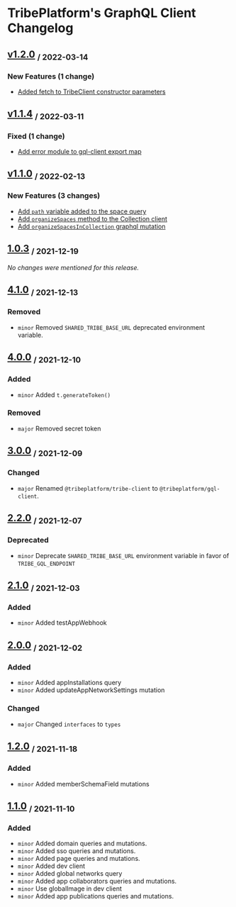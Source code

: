 # TribePlatform's GraphQL Client Changelog

## [v1.2.0](https://gitlab.com/tribeplatform/tribe-neo/tags/gql-client-1.2.0) <sub>/ 2022-03-14</sub>

### New Features (1 change)

- [Added fetch to TribeClient constructor parameters](https://gitlab.com/tribeplatform/tribe-neo/merge_requests/500)


## [v1.1.4](https://gitlab.com/tribeplatform/tribe-neo/tags/gql-client-1.1.4) <sub>/ 2022-03-11</sub>

### Fixed (1 change)

- [Add error module to gql-client export map](https://gitlab.com/tribeplatform/tribe-neo/merge_requests/440)


## [v1.1.0](https://gitlab.com/tribeplatform/tribe-neo/tags/gql-client-1.1.0) <sub>/ 2022-02-13</sub>

### New Features (3 changes)

- [Add `path` variable added to the space query](https://gitlab.com/tribeplatform/tribe-neo/-/merge_requests/228)
- [Add `organizeSpaces` method to the Collection client](https://gitlab.com/tribeplatform/tribe-neo/-/merge_requests/103)
- [Add `organizeSpacesInCollection` graphql mutation](https://gitlab.com/tribeplatform/tribe-neo/-/merge_requests/103)


## [1.0.3](https://gitlab.com/tribeplatform/tribe-neo/tags/gql-client-1.0.3) <sub>/ 2021-12-19</sub>

*No changes were mentioned for this release.*

## [4.1.0](https://gitlab.com/tribeplatform/tribe-neo/tags/5.1.0) <sub>/ 2021-12-13</sub>

### Removed

- `minor` Removed `SHARED_TRIBE_BASE_URL` deprecated environment variable.

## [4.0.0](https://gitlab.com/tribeplatform/tribe-neo/tags/5.0.0) <sub>/ 2021-12-10</sub>

### Added

- `minor` Added `t.generateToken()`

### Removed

- `major` Removed secret token

## [3.0.0](https://gitlab.com/tribeplatform/tribe-neo/tags/4.0.0) <sub>/ 2021-12-09</sub>

### Changed

- `major` Renamed `@tribeplatform/tribe-client` to `@tribeplatform/gql-client`.

## [2.2.0](https://gitlab.com/tribeplatform/tribe-neo/tags/3.0.0) <sub>/ 2021-12-07</sub>

### Deprecated

- `minor` Deprecate `SHARED_TRIBE_BASE_URL` environment variable in favor of `TRIBE_GQL_ENDPOINT`

## [2.1.0](https://gitlab.com/tribeplatform/tribe-neo/tags/2.1.0) <sub>/ 2021-12-03</sub>

### Added

- `minor` Added testAppWebhook

## [2.0.0](https://gitlab.com/tribeplatform/tribe-neo/tags/2.0.0) <sub>/ 2021-12-02</sub>

### Added

- `minor` Added appInstallations query
- `minor` Added updateAppNetworkSettings mutation

### Changed

- `major` Changed `interfaces` to `types`

## [1.2.0](https://gitlab.com/tribeplatform/tribe-neo/tags/1.3.0) <sub>/ 2021-11-18</sub>

### Added

- `minor` Added memberSchemaField mutations

## [1.1.0](https://gitlab.com/tribeplatform/tribe-neo/tags/1.1.0) <sub>/ 2021-11-10</sub>

### Added

- `minor` Added domain queries and mutations.
- `minor` Added sso queries and mutations.
- `minor` Added page queries and mutations.
- `minor` Added dev client
- `minor` Added global networks query
- `minor` Added app collaborators queries and mutations.
- `minor` Use globalImage in dev client
- `minor` Added app publications queries and mutations.
